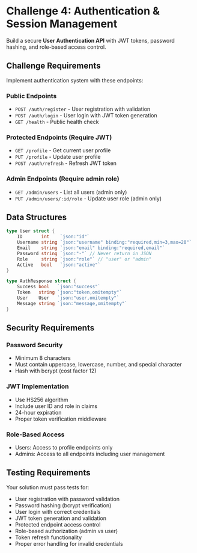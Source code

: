 # Challenge 4: Authentication & Session Management

Build a secure **User Authentication API** with JWT tokens, password hashing, and role-based access control.

## Challenge Requirements

Implement authentication system with these endpoints:

### Public Endpoints
- `POST /auth/register` - User registration with validation
- `POST /auth/login` - User login with JWT token generation
- `GET /health` - Public health check

### Protected Endpoints (Require JWT)
- `GET /profile` - Get current user profile
- `PUT /profile` - Update user profile
- `POST /auth/refresh` - Refresh JWT token

### Admin Endpoints (Require admin role)
- `GET /admin/users` - List all users (admin only)
- `PUT /admin/users/:id/role` - Update user role (admin only)

## Data Structures

```go
type User struct {
    ID       int    `json:"id"`
    Username string `json:"username" binding:"required,min=3,max=20"`
    Email    string `json:"email" binding:"required,email"`
    Password string `json:"-"` // Never return in JSON
    Role     string `json:"role"` // "user" or "admin"
    Active   bool   `json:"active"`
}

type AuthResponse struct {
    Success bool   `json:"success"`
    Token   string `json:"token,omitempty"`
    User    User   `json:"user,omitempty"`
    Message string `json:"message,omitempty"`
}
```

## Security Requirements

### Password Security
- Minimum 8 characters
- Must contain uppercase, lowercase, number, and special character
- Hash with bcrypt (cost factor 12)

### JWT Implementation
- Use HS256 algorithm
- Include user ID and role in claims
- 24-hour expiration
- Proper token verification middleware

### Role-Based Access
- Users: Access to profile endpoints only
- Admins: Access to all endpoints including user management

## Testing Requirements

Your solution must pass tests for:
- User registration with password validation
- Password hashing (bcrypt verification)
- User login with correct credentials
- JWT token generation and validation
- Protected endpoint access control
- Role-based authorization (admin vs user)
- Token refresh functionality
- Proper error handling for invalid credentials 